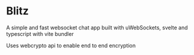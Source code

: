 # Blitz

A simple and fast websocket chat app built with uWebSockets, svelte and typescript with vite bundler

Uses webcrypto api to enable end to end encryption

